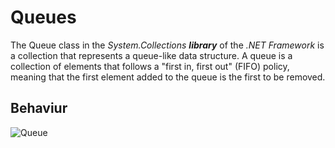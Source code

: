 # Queues

The Queue class in the _System.Collections **library**_ of the _.NET Framework_ is a collection that represents a queue-like data structure. A queue is a collection of elements that follows a "first in, first out" (FIFO) policy, meaning that the first element added to the queue is the first to be removed.

## Behaviur

![Queue](https://1.bp.blogspot.com/-N-v_FiIdQXM/XlkFCQQYtPI/AAAAAAAAHR0/zxkuX6WfQS8Y8Mkoj1nHZDWtMOD3MjsUwCLcBGAsYHQ/s1600/0_E33E-AjyAUTFjVmM.gif 'Queue')